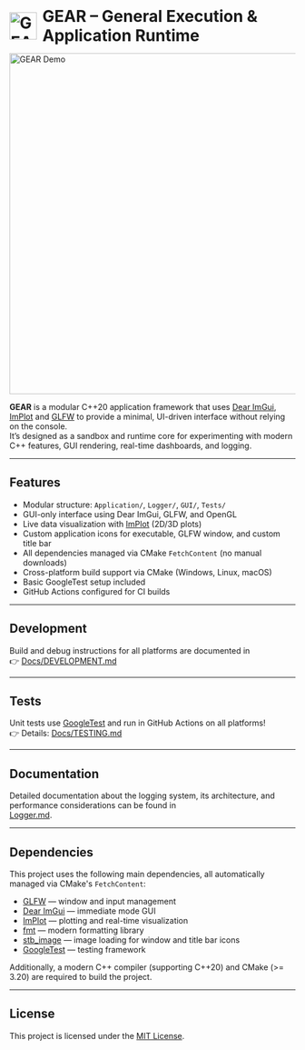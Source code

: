 
<h1 style="display: flex; align-items: center; gap: 10px; margin: 0;">
  <img src="./Assets/Icons/Icon48x48.png" alt="GEAR Icon" style="width: 48px; height: 48px;">
  GEAR – General Execution & Application Runtime
</h1>

<p align="left">
  <img src="./Docs/Images/Demo.gif" alt="GEAR Demo" width="600">
</p>

**GEAR** is a modular C\+\+20 application framework that uses [Dear ImGui](https://github.com/ocornut/imgui),
[ImPlot](https://github.com/epezent/implot) and [GLFW](https://github.com/glfw/glfw) to provide a minimal,
UI-driven interface without relying on the console.  
It’s designed as a sandbox and runtime core for experimenting with modern C++ features, GUI rendering,
real-time dashboards, and logging.

---

## Features

* Modular structure: `Application/`, `Logger/`, `GUI/`, `Tests/`
* GUI-only interface using Dear ImGui, GLFW, and OpenGL
* Live data visualization with [ImPlot](https://github.com/epezent/implot) (2D/3D plots)
* Custom application icons for executable, GLFW window, and custom title bar
* All dependencies managed via CMake `FetchContent` (no manual downloads)
* Cross-platform build support via CMake (Windows, Linux, macOS)
* Basic GoogleTest setup included
* GitHub Actions configured for CI builds

---

## Development

Build and debug instructions for all platforms are documented in  
👉 [Docs/DEVELOPMENT.md](./Docs/DEVELOPMENT.md)

---

## Tests

Unit tests use [GoogleTest](https://github.com/google/googletest) and run in GitHub Actions on all platforms!  
👉 Details: [Docs/TESTING.md](./Docs/TESTING.md)

---

## Documentation

Detailed documentation about the logging system, its architecture, and performance considerations can be found in  
[Logger.md](./Src/Logger/Logger.md).

---

## Dependencies

This project uses the following main dependencies, all automatically managed via CMake's `FetchContent`:

* [GLFW](https://github.com/glfw/glfw) — window and input management  
* [Dear ImGui](https://github.com/ocornut/imgui) — immediate mode GUI  
* [ImPlot](https://github.com/epezent/implot) — plotting and real-time visualization  
* [fmt](https://github.com/fmtlib/fmt) — modern formatting library  
* [stb_image](https://github.com/nothings/stb) — image loading for window and title bar icons  
* [GoogleTest](https://github.com/google/googletest) — testing framework  

Additionally, a modern C++ compiler (supporting C++20) and CMake (>= 3.20) are required to build the project.

---

## License

This project is licensed under the [MIT License](./LICENSE).
